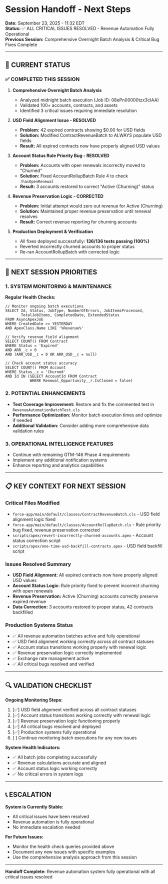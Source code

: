 # Session Handoff - Next Steps

**Date:** September 23, 2025 - 11:32 EDT  
**Status:** ✅ ALL CRITICAL ISSUES RESOLVED - Revenue Automation Fully Operational  
**Previous Session:** Comprehensive Overnight Batch Analysis & Critical Bug Fixes Complete

---

## 🎯 CURRENT STATUS

### ✅ COMPLETED THIS SESSION
1. **Comprehensive Overnight Batch Analysis**
   - Analyzed midnight batch execution (Job ID: 08ePn00000tzx3cIAA)
   - Validated 100+ accounts, contracts, and assets
   - Identified 3 critical issues requiring immediate resolution

2. **USD Field Alignment Issue - RESOLVED**
   - **Problem:** 42 expired contracts showing $0.00 for USD fields
   - **Solution:** Modified ContractRevenueBatch to ALWAYS populate USD fields
   - **Result:** All expired contracts now have properly aligned USD values

3. **Account Status Rule Priority Bug - RESOLVED**
   - **Problem:** Accounts with open renewals incorrectly moved to "Churned"
   - **Solution:** Fixed AccountRollupBatch Rule 4 to check `!hasOpenRenewal`
   - **Result:** 3 accounts restored to correct "Active (Churning)" status

4. **Revenue Preservation Logic - CORRECTED**
   - **Problem:** Initial attempt would zero out revenue for Active (Churning)
   - **Solution:** Maintained proper revenue preservation until renewal resolves
   - **Result:** Correct revenue reporting for churning accounts

5. **Production Deployment & Verification**
   - All fixes deployed successfully: **136/136 tests passing (100%)**
   - Reverted incorrectly churned accounts to proper status
   - Re-ran AccountRollupBatch with corrected logic

---

## 🌅 NEXT SESSION PRIORITIES

### 1. **SYSTEM MONITORING & MAINTENANCE**
**Regular Health Checks:**
```apex
// Monitor ongoing batch executions
SELECT Id, Status, JobType, NumberOfErrors, JobItemsProcessed,
       TotalJobItems, CompletedDate, ExtendedStatus
FROM AsyncApexJob 
WHERE CreatedDate >= YESTERDAY
AND ApexClass.Name LIKE '%Revenue%'

// Verify revenue field alignment
SELECT COUNT() FROM Contract 
WHERE Status = 'Expired' 
AND ARR__c > 0 
AND (ARR_USD__c = 0 OR ARR_USD__c = null)

// Check account status accuracy
SELECT COUNT() FROM Account 
WHERE Status__c = 'Churned'
AND Id IN (SELECT AccountId FROM Contract 
           WHERE Renewal_Opportunity__r.IsClosed = false)
```

### 2. **POTENTIAL ENHANCEMENTS**
- **Test Coverage Improvement:** Restore and fix the commented test in `RevenueAutomationBatchTest.cls`
- **Performance Optimization:** Monitor batch execution times and optimize if needed
- **Additional Validation:** Consider adding more comprehensive data validation rules

### 3. **OPERATIONAL INTELLIGENCE FEATURES**
- Continue with remaining GTM-146 Phase 4 requirements
- Implement any additional notification systems
- Enhance reporting and analytics capabilities

---

## 📋 KEY CONTEXT FOR NEXT SESSION

### Critical Files Modified
- `force-app/main/default/classes/ContractRevenueBatch.cls` - USD field alignment logic fixed
- `force-app/main/default/classes/AccountRollupBatch.cls` - Rule priority bug fixed, revenue preservation corrected
- `scripts/apex/revert-incorrectly-churned-accounts.apex` - Account status correction script
- `scripts/apex/one-time-usd-backfill-contracts.apex` - USD field backfill script

### Issues Resolved Summary
- **USD Field Alignment:** All expired contracts now have properly aligned USD values
- **Account Status Logic:** Rule priority fixed to prevent incorrect churning with open renewals
- **Revenue Preservation:** Active (Churning) accounts correctly preserve expired revenue
- **Data Correction:** 3 accounts restored to proper status, 42 contracts backfilled

### Production Systems Status
- ✅ All revenue automation batches active and fully operational
- ✅ USD field alignment working correctly across all contract statuses
- ✅ Account status transitions working properly with renewal logic
- ✅ Revenue preservation logic correctly implemented
- ✅ Exchange rate management active
- ✅ All critical bugs resolved and verified

---

## 🔍 VALIDATION CHECKLIST

**Ongoing Monitoring Steps:**
1. [✅] USD field alignment verified across all contract statuses
2. [✅] Account status transitions working correctly with renewal logic
3. [✅] Revenue preservation logic functioning properly
4. [✅] All critical bugs resolved and deployed
5. [✅] Production systems fully operational
6. [ ] Continue monitoring batch executions for any new issues

**System Health Indicators:**
- ✅ All batch jobs completing successfully
- ✅ Revenue calculations accurate and aligned
- ✅ Account status logic working correctly
- ✅ No critical errors in system logs

---

## 📞 ESCALATION

**System is Currently Stable:**
- All critical issues have been resolved
- Revenue automation is fully operational
- No immediate escalation needed

**For Future Issues:**
- Monitor the health check queries provided above
- Document any new issues with specific examples
- Use the comprehensive analysis approach from this session

---

**Handoff Complete:** Revenue automation system fully operational with all critical issues resolved